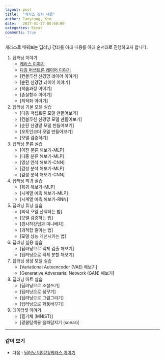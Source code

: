 ```yaml
---
layout: post
title:  "케라스 강좌 내용"
author: Taeyoung, Kim
date:   2017-01-27 00:00:00
categories: Keras
comments: true
---
```

케라스로 배워보는 딥러닝 강좌를 아래 내용를 아래 순서대로 진행하고자 합니다.

1. 딥러닝 이야기
    * [케라스 이야기](https://tykimos.github.io/Keras/2017/01/27/Keras_Talk/)
    * [다층 퍼셉트론 레이어 이야기](https://tykimos.github.io/Keras/2017/01/27/MLP_Layer_Talk/)
    * [컨볼루션 신경망 레이어 이야기]
    * [순환 신경망 레이어 이야기]    
    * [학습과정 이야기]
    * [손실함수 이야기]
    * [최적화 이야기]
1. 딥러닝 기본 모델 실습
    * [다층 퍼셉트론 모델 만들어보기]
    * [컨볼루션 신경망 모델 만들어보기]
    * [순환 신경망 모델 만들어보기]
    * [오토인코더 모델 만들어보기]    
    * [모델 검증하기]
1. 딥러닝 분류 실습
    * [이진 분류 해보기-MLP]
    * [다중 분류 해보기-MLP]
    * [영상 인식 해보기-CNN]
    * [감성 분석 해보기-MLP]
    * [감성 분석 해보기-CNN]    
1. 딥러닝 회귀 실습
    * [회귀 해보기-MLP]
    * [시계열 예측 해보기-MLP]
    * [시계열 예측 해보기-RNN]
1. 딥러닝 튜닝 실습
    * [최적 모델 선택하는 법]
    * [모델 검증하는 법]
    * [경사하강법과 미니배치]
    * [과적합 줄이는 법]
    * [모델 성능 개선시키는 법]
1. 딥러닝 실용 실습
    * [딥러닝으로 객체 검출 해보기]
    * [딥러닝으로 객체 분할 해보기]    
1. 딥러닝 생성 모델 실습
    * [Variational Autoencoder (VAE) 해보기]
    * [Generative Adversarial Network (GAN) 해보기]
1. 딥러닝 아트 실습
    * [딥러닝으로 소설쓰기]
    * [딥러닝으로 꿈꾸기]
    * [딥러닝으로 그림그리기]
    * [딥러닝으로 화풍바꾸기]
1. 데이터셋 이야기
    * [필기체 (MNIST)]
    * [광물탐색용 음파탐지기 (sonar)]

---

### 같이 보기

* 다음 : [딥러닝 이야기/케라스 이야기](https://tykimos.github.io/Keras/2017/01/27/Keras_Talk/)
